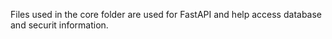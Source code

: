 Files used in the core folder are used for FastAPI and help access database and securit information.